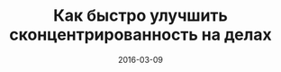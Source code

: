 ---
title: "Как быстро улучшить сконцентрированность на&nbsp;делах"
slug: kak-bystro-uluchshit-skoncentrirovannost-na-delah
date: 2016-03-09
name: brain-train ## название страницы /enjoy
features:
  - Как перестать отвлекаться на посторонние дела?
  - Как концентрироваться только на работе?
  - Как повысить производительность своего труда?
  - Как правильно сконцентрироваться на решении вопроса, чтобы мозг начал сам искать быстрые варианты решения проблемы?
  - Правда ли, что мозг лучше всего работает в движении?
  - Нужно ли ходить по комнате или бегать чтобы мозг заработал на полную и выдал супер ответы, ресурсы, и показал что нужно делать?
  - Есть ли какие-нибудь игры или приложения на смартфон для эффективной тренировки мозга?
  - Какие есть упражнения для тренировки мозга?
  - Как разбудить мозг и заставить его быстро работать утром сразу после пробуждения?
  - Как быстро читать и усваивать информацию?

---